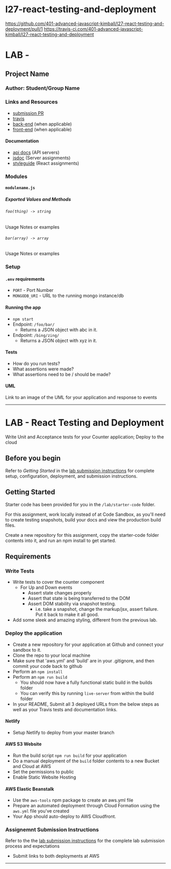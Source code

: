 # l27-react-testing-and-deployment

https://github.com/401-advanced-javascript-kimball/l27-react-testing-and-deployment/pull/1
https://travis-ci.com/401-advanced-javascript-kimball/l27-react-testing-and-deployment

# LAB - 

## Project Name

### Author: Student/Group Name

### Links and Resources
* [submission PR](http://xyz.com)
* [travis](http://xyz.com)
* [back-end](http://xyz.com) (when applicable)
* [front-end](http://xyz.com) (when applicable)

#### Documentation
* [api docs](http://xyz.com) (API servers)
* [jsdoc](http://xyz.com) (Server assignments)
* [styleguide](http://xyz.com) (React assignments)

### Modules
#### `modulename.js`
##### Exported Values and Methods

###### `foo(thing) -> string`
Usage Notes or examples

###### `bar(array) -> array`
Usage Notes or examples

### Setup
#### `.env` requirements
* `PORT` - Port Number
* `MONGODB_URI` - URL to the running mongo instance/db

#### Running the app
* `npm start`
* Endpoint: `/foo/bar/`
  * Returns a JSON object with abc in it.
* Endpoint: `/bing/zing/`
  * Returns a JSON object with xyz in it.
  
#### Tests
* How do you run tests?
* What assertions were made?
* What assertions need to be / should be made?

#### UML
Link to an image of the UML for your application and response to events

----------

# LAB - React Testing and Deployment

Write Unit and Acceptance tests for your Counter application; Deploy to the cloud

## Before you begin
Refer to *Getting Started*  in the [lab submission instructions](../../../reference/submission-instructions/labs/README.md) for complete setup, configuration, deployment, and submission instructions.

## Getting Started
Starter code has been provided for you in the `/lab/starter-code` folder. 

For this assignment, work locally instead of at Code Sandbox, as you'll need to create testing snapshots, build your docs and view the production build files.

Create a new repository for this assignment, copy the starter-code folder contents into it, and run an npm install to get started.

## Requirements

### Write Tests
* Write tests to cover the counter component
  * For Up and Down events
    * Assert state changes properly
    * Assert that state is being transferred to the DOM
    * Assert DOM stability via snapshot testing.
      * i.e. take a snapshot, change the markup/jsx, assert failure.  Put it back to make it all good.
* Add some sleek and amazing styling, different from the previous lab.

### Deploy the application
* Create a new repository for your application at Github and connect your sandbox to it.
* Clone the repo to your local machine
* Make sure that 'aws.yml' and 'build' are in your .gitignore, and then commit your code back to github
* Perform an `npm install`
* Perform an `npm run build`
  * You should now have a fully functional static build in the builds folder
  * You can verify this by running `live-server` from within the build folder
* In your README, Submit all 3 deployed URLs from the below steps as well as your Travis tests and documentation links.
 
#### Netlify
* Setup Netlify to deploy from your master branch

#### AWS S3 Website
* Run the build script `npm run build` for your application
* Do a manual deployment of the `build` folder contents to a new Bucket and Cloud at AWS
* Set the permissions to public
* Enable Static Website Hosting

#### AWS Elastic Beanstalk
* Use the `aws-tools` npm package to create an aws.yml file
* Prepare an automated deployment through Cloud Formation using the `aws.yml` file you've created
* Your App should auto-deploy to AWS Cloudfront.


### Assignemnt Submission Instructions
Refer to the the [lab submission instructions](../../../reference/submission-instructions/labs/README.md) for the complete lab submission process and expectations
* Submit links to both deployments at AWS

----------

